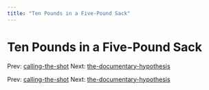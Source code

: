 ```yaml
---
title: "Ten Pounds in a Five-Pound Sack"
---
```


# Ten Pounds in a Five-Pound Sack

Prev: [calling-the-shot](calling-the-shot.md)
Next: [the-documentary-hypothesis](the-documentary-hypothesis.md)

Prev: [calling-the-shot](calling-the-shot.md)
Next: [the-documentary-hypothesis](the-documentary-hypothesis.md)
